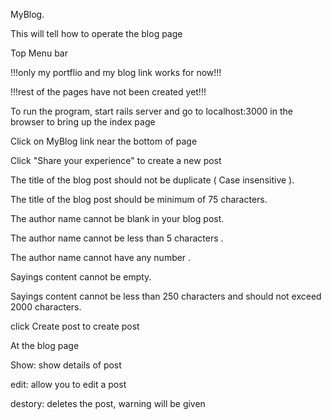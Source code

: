 MyBlog.

This will tell how to operate the blog page

Top Menu bar

  !!!only my portflio and my blog link works for now!!!
  
  !!!rest of the pages have not been created yet!!!
  
To run the program, start rails server and go to localhost:3000 in the browser to bring up the index page

Click on MyBlog link near the bottom of page

Click "Share your experience" to create a new post

  The title of the blog post should not be duplicate ( Case insensitive ).
  
  The title of the blog post should be minimum of 75 characters.
  
  The author name cannot be blank in your blog post.
  
  The author name cannot be less than 5 characters .
  
  The author name cannot have any number .
  
  Sayings content cannot be empty.
  
  Sayings content cannot be less than 250 characters and should not exceed 2000 characters.
  
 click Create post to create post
 
 At the blog page
 
  Show: show details of post
  
  edit: allow you to edit a post
  
  destory: deletes the post, warning will be given
